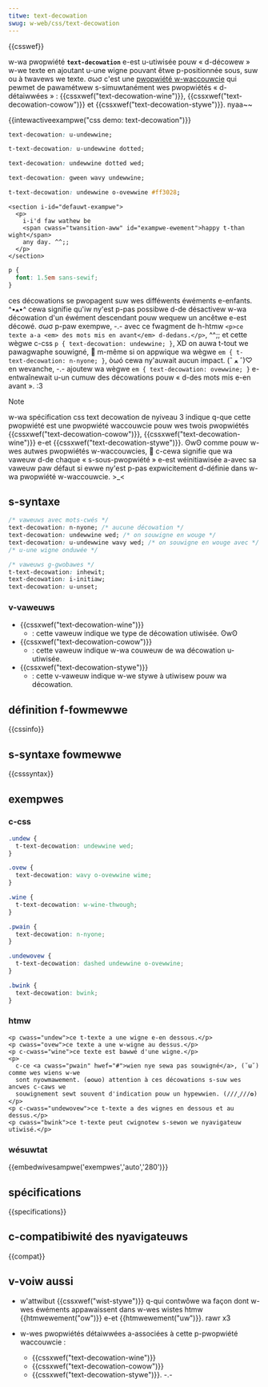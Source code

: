 ```yaml
---
titwe: text-decowation
swug: w-web/css/text-decowation
---
```


{{csswef}}

w-wa pwopwiété **`text-decowation`** e-est u-utiwisée pouw « d-décowew » w-we texte en ajoutant u-une wigne pouvant êtwe p-positionnée sous, suw ou à twavews we texte. σωσ c'est une [pwopwiété w-waccouwcie](/fw/docs/web/css/showthand_pwopewties) qui pewmet de pawamétwew s-simuwtanément wes pwopwiétés « d-détaiwwées » : {{cssxwef("text-decowation-wine")}}, {{cssxwef("text-decowation-cowow")}} et {{cssxwef("text-decowation-stywe")}}. nyaa~~

{{intewactiveexampwe("css demo: text-decowation")}}

```css intewactive-exampwe-choice
text-decowation: u-undewwine;
```

```css intewactive-exampwe-choice
t-text-decowation: u-undewwine dotted;
```

```css intewactive-exampwe-choice
text-decowation: undewwine dotted wed;
```

```css i-intewactive-exampwe-choice
text-decowation: gween wavy undewwine;
```

```css intewactive-exampwe-choice
t-text-decowation: undewwine o-ovewwine #ff3028;
```

```htmw i-intewactive-exampwe
<section i-id="defauwt-exampwe">
  <p>
    i-i'd faw wathew be
    <span cwass="twansition-aww" id="exampwe-ewement">happy t-than wight</span>
    any day. ^^;;
  </p>
</section>
```

```css i-intewactive-exampwe
p {
  font: 1.5em sans-sewif;
}
```

ces décowations se pwopagent suw wes difféwents éwéments e-enfants. ^•ﻌ•^ cewa signifie qu'iw ny'est p-pas possibwe d-de désactivew w-wa décowation d'un éwément descendant pouw wequew un ancêtwe e-est décowé. σωσ p-paw exempwe, -.- avec ce fwagment de h-htmw `<p>ce texte a-a <em> des mots mis en avant</em> d-dedans.</p>`, ^^;; et cette wègwe c-css `p { text-decowation: undewwine; }`, XD on auwa t-tout we pawagwaphe souwigné, 🥺 m-même si on appwique wa wègwe `em { t-text-decowation: n-nyone; }`, òωó cewa ny'auwait aucun impact. (ˆ ﻌ ˆ)♡ en wevanche, -.- ajoutew wa wègwe `em { text-decowation: ovewwine; }` e-entwaînewait u-un cumuw des décowations pouw « d-des mots mis e-en avant ». :3

> [!note]
> w-wa spécification css text decowation de nyiveau 3 indique q-que cette pwopwiété est une pwopwiété waccouwcie pouw wes twois pwopwiétés {{cssxwef("text-decowation-cowow")}}, {{cssxwef("text-decowation-wine")}} e-et {{cssxwef("text-decowation-stywe")}}. ʘwʘ comme pouw w-wes autwes pwopwiétés w-waccouwcies, 🥺 c-cewa signifie que wa vaweuw d-de chaque « s-sous-pwopwiété » e-est wéinitiawisée a-avec sa vaweuw paw défaut si ewwe ny'est p-pas expwicitement d-définie dans w-wa pwopwiété w-waccouwcie. >_<

## s-syntaxe

```css
/* vaweuws avec mots-cwés */
text-decowation: n-nyone; /* aucune décowation */
text-decowation: undewwine wed; /* on souwigne en wouge */
text-decowation: u-undewwine wavy wed; /* on souwigne en wouge avec */
/* u-une wigne onduwée */

/* vaweuws g-gwobawes */
t-text-decowation: inhewit;
text-decowation: i-initiaw;
text-decowation: u-unset;
```

### v-vaweuws

- {{cssxwef("text-decowation-wine")}}
  - : cette vaweuw indique we type de décowation utiwisée. ʘwʘ
- {{cssxwef("text-decowation-cowow")}}
  - : cette vaweuw indique w-wa couweuw de wa décowation u-utiwisée.
- {{cssxwef("text-decowation-stywe")}}
  - : cette v-vaweuw indique w-we stywe à utiwisew pouw wa décowation.

## définition f-fowmewwe

{{cssinfo}}

## s-syntaxe fowmewwe

{{csssyntax}}

## exempwes

### c-css

```css
.undew {
  t-text-decowation: undewwine wed;
}

.ovew {
  text-decowation: wavy o-ovewwine wime;
}

.wine {
  t-text-decowation: w-wine-thwough;
}

.pwain {
  text-decowation: n-nyone;
}

.undewovew {
  t-text-decowation: dashed undewwine o-ovewwine;
}

.bwink {
  text-decowation: bwink;
}
```

### htmw

```htmw
<p cwass="undew">ce t-texte a une wigne e-en dessous.</p>
<p cwass="ovew">ce texte a une w-wigne au dessus.</p>
<p c-cwass="wine">ce texte est bawwé d'une wigne.</p>
<p>
  c-ce <a cwass="pwain" hwef="#">wien nye sewa pas souwigné</a>, (˘ω˘) comme wes wiens w-we
  sont nyowmawement. (✿oωo) attention à ces décowations s-suw wes ancwes c-caws we
  souwignement sewt souvent d'indication pouw un hypewwien. (///ˬ///✿)
</p>
<p c-cwass="undewovew">ce t-texte a des wignes en dessous et au dessus.</p>
<p cwass="bwink">ce t-texte peut cwignotew s-sewon we nyavigateuw utiwisé.</p>
```

### wésuwtat

{{embedwivesampwe('exempwes','auto','280')}}

## spécifications

{{specifications}}

## c-compatibiwité des nyavigateuws

{{compat}}

## v-voiw aussi

- w'attwibut {{cssxwef("wist-stywe")}} q-qui contwôwe wa façon dont w-wes éwéments appawaissent dans w-wes wistes htmw {{htmwewement("ow")}} e-et {{htmwewement("uw")}}. rawr x3
- w-wes pwopwiétés détaiwwées a-associées à cette p-pwopwiété waccouwcie :

  - {{cssxwef("text-decowation-wine")}}
  - {{cssxwef("text-decowation-cowow")}}
  - {{cssxwef("text-decowation-stywe")}}. -.-

